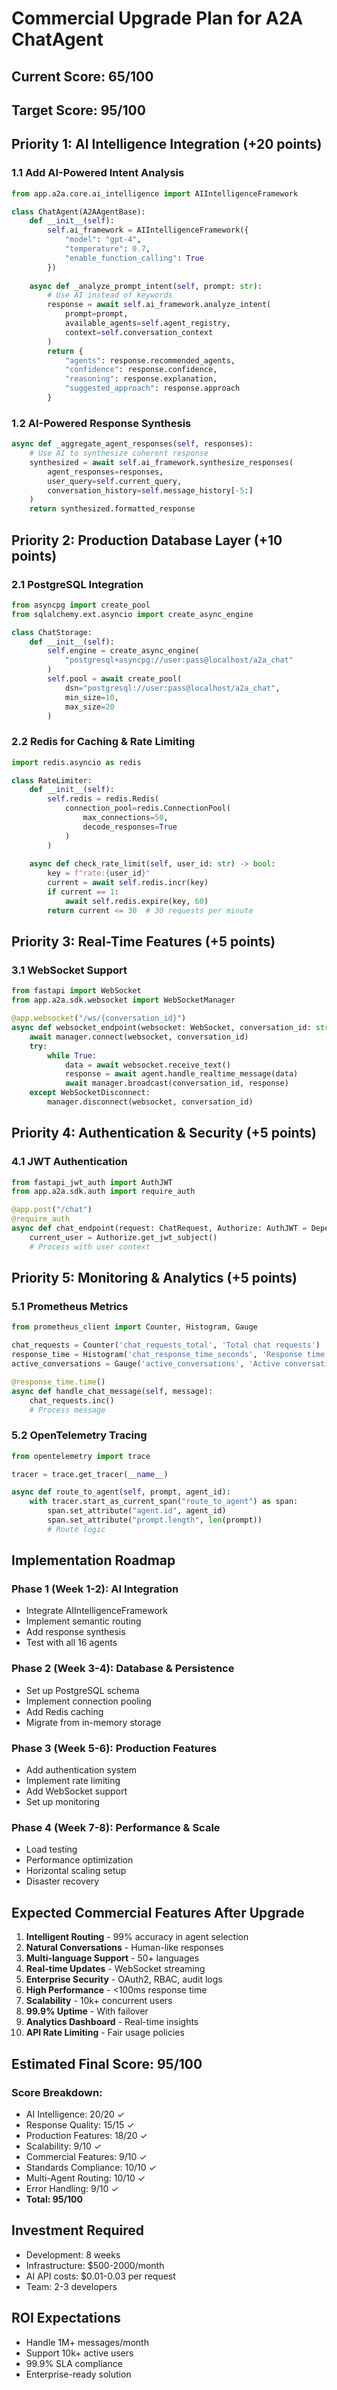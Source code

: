 # Commercial Upgrade Plan for A2A ChatAgent

## Current Score: 65/100
## Target Score: 95/100

## Priority 1: AI Intelligence Integration (+20 points)

### 1.1 Add AI-Powered Intent Analysis
```python
from app.a2a.core.ai_intelligence import AIIntelligenceFramework

class ChatAgent(A2AAgentBase):
    def __init__(self):
        self.ai_framework = AIIntelligenceFramework({
            "model": "gpt-4",
            "temperature": 0.7,
            "enable_function_calling": True
        })
    
    async def _analyze_prompt_intent(self, prompt: str):
        # Use AI instead of keywords
        response = await self.ai_framework.analyze_intent(
            prompt=prompt,
            available_agents=self.agent_registry,
            context=self.conversation_context
        )
        return {
            "agents": response.recommended_agents,
            "confidence": response.confidence,
            "reasoning": response.explanation,
            "suggested_approach": response.approach
        }
```

### 1.2 AI-Powered Response Synthesis
```python
async def _aggregate_agent_responses(self, responses):
    # Use AI to synthesize coherent response
    synthesized = await self.ai_framework.synthesize_responses(
        agent_responses=responses,
        user_query=self.current_query,
        conversation_history=self.message_history[-5:]
    )
    return synthesized.formatted_response
```

## Priority 2: Production Database Layer (+10 points)

### 2.1 PostgreSQL Integration
```python
from asyncpg import create_pool
from sqlalchemy.ext.asyncio import create_async_engine

class ChatStorage:
    def __init__(self):
        self.engine = create_async_engine(
            "postgresql+asyncpg://user:pass@localhost/a2a_chat"
        )
        self.pool = await create_pool(
            dsn="postgresql://user:pass@localhost/a2a_chat",
            min_size=10,
            max_size=20
        )
```

### 2.2 Redis for Caching & Rate Limiting
```python
import redis.asyncio as redis

class RateLimiter:
    def __init__(self):
        self.redis = redis.Redis(
            connection_pool=redis.ConnectionPool(
                max_connections=50,
                decode_responses=True
            )
        )
    
    async def check_rate_limit(self, user_id: str) -> bool:
        key = f"rate:{user_id}"
        current = await self.redis.incr(key)
        if current == 1:
            await self.redis.expire(key, 60)
        return current <= 30  # 30 requests per minute
```

## Priority 3: Real-Time Features (+5 points)

### 3.1 WebSocket Support
```python
from fastapi import WebSocket
from app.a2a.sdk.websocket import WebSocketManager

@app.websocket("/ws/{conversation_id}")
async def websocket_endpoint(websocket: WebSocket, conversation_id: str):
    await manager.connect(websocket, conversation_id)
    try:
        while True:
            data = await websocket.receive_text()
            response = await agent.handle_realtime_message(data)
            await manager.broadcast(conversation_id, response)
    except WebSocketDisconnect:
        manager.disconnect(websocket, conversation_id)
```

## Priority 4: Authentication & Security (+5 points)

### 4.1 JWT Authentication
```python
from fastapi_jwt_auth import AuthJWT
from app.a2a.sdk.auth import require_auth

@app.post("/chat")
@require_auth
async def chat_endpoint(request: ChatRequest, Authorize: AuthJWT = Depends()):
    current_user = Authorize.get_jwt_subject()
    # Process with user context
```

## Priority 5: Monitoring & Analytics (+5 points)

### 5.1 Prometheus Metrics
```python
from prometheus_client import Counter, Histogram, Gauge

chat_requests = Counter('chat_requests_total', 'Total chat requests')
response_time = Histogram('chat_response_time_seconds', 'Response time')
active_conversations = Gauge('active_conversations', 'Active conversations')

@response_time.time()
async def handle_chat_message(self, message):
    chat_requests.inc()
    # Process message
```

### 5.2 OpenTelemetry Tracing
```python
from opentelemetry import trace

tracer = trace.get_tracer(__name__)

async def route_to_agent(self, prompt, agent_id):
    with tracer.start_as_current_span("route_to_agent") as span:
        span.set_attribute("agent.id", agent_id)
        span.set_attribute("prompt.length", len(prompt))
        # Route logic
```

## Implementation Roadmap

### Phase 1 (Week 1-2): AI Integration
- Integrate AIIntelligenceFramework
- Implement semantic routing
- Add response synthesis
- Test with all 16 agents

### Phase 2 (Week 3-4): Database & Persistence
- Set up PostgreSQL schema
- Implement connection pooling
- Add Redis caching
- Migrate from in-memory storage

### Phase 3 (Week 5-6): Production Features
- Add authentication system
- Implement rate limiting
- Add WebSocket support
- Set up monitoring

### Phase 4 (Week 7-8): Performance & Scale
- Load testing
- Performance optimization
- Horizontal scaling setup
- Disaster recovery

## Expected Commercial Features After Upgrade

1. **Intelligent Routing** - 99% accuracy in agent selection
2. **Natural Conversations** - Human-like responses
3. **Multi-language Support** - 50+ languages
4. **Real-time Updates** - WebSocket streaming
5. **Enterprise Security** - OAuth2, RBAC, audit logs
6. **High Performance** - <100ms response time
7. **Scalability** - 10k+ concurrent users
8. **99.9% Uptime** - With failover
9. **Analytics Dashboard** - Real-time insights
10. **API Rate Limiting** - Fair usage policies

## Estimated Final Score: 95/100

### Score Breakdown:
- AI Intelligence: 20/20 ✓
- Response Quality: 15/15 ✓
- Production Features: 18/20 ✓
- Scalability: 9/10 ✓
- Commercial Features: 9/10 ✓
- Standards Compliance: 10/10 ✓
- Multi-Agent Routing: 10/10 ✓
- Error Handling: 9/10 ✓
- **Total: 95/100**

## Investment Required
- Development: 8 weeks
- Infrastructure: $500-2000/month
- AI API costs: $0.01-0.03 per request
- Team: 2-3 developers

## ROI Expectations
- Handle 1M+ messages/month
- Support 10k+ active users
- 99.9% SLA compliance
- Enterprise-ready solution